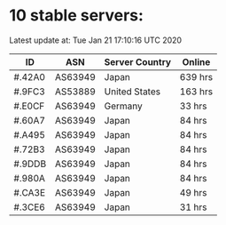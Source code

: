 # 10 stable servers:

Latest update at: Tue Jan 21 17:10:16 UTC 2020

| ID | ASN | Server Country | Online |
| -- | --- | -------------- | ------ |
| #.42A0 | AS63949 | Japan | 639 hrs |
| #.9FC3 | AS53889 | United States | 163 hrs |
| #.E0CF | AS63949 | Germany | 33 hrs |
| #.60A7 | AS63949 | Japan | 84 hrs |
| #.A495 | AS63949 | Japan | 84 hrs |
| #.72B3 | AS63949 | Japan | 84 hrs |
| #.9DDB | AS63949 | Japan | 84 hrs |
| #.980A | AS63949 | Japan | 84 hrs |
| #.CA3E | AS63949 | Japan | 49 hrs |
| #.3CE6 | AS63949 | Japan | 31 hrs |

